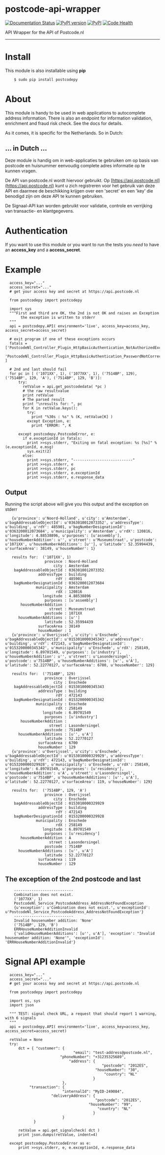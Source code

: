 
postcode-api-wrapper
====================

[![Documentation Status](http://readthedocs.org/projects/postcode-api-wrapper/badge/?version=latest)](http://postcode-api-wrapper.readthedocs.org/en/latest/?badge=latest)
[![PyPI version](https://badge.fury.io/py/postcodepy.svg)](http://badge.fury.io/py/postcodepy)
[![PyPI](https://img.shields.io/pypi/dm/postcodepy.svg)]()
[![Code Health](https://landscape.io/github/hootnot/postcode-api-wrapper/master/landscape.svg?style=flat)](https://landscape.io/github/hootnot/postcode-api-wrapper/master)

API Wrapper for the API of Postcode.nl

---

Install
========
This module is also installable using **pip**

        $ sudo pip install postcodepy


About
==========

This module is handy to be used in web applications to autocomplete address information. There is also an
endpoint for information validation, enrichment and fraud risk check. See the docs for details.

As it comes, it is specific for the Netherlands. So in Dutch:

## ... in Dutch ...
Deze module is handig om in web-applicaties te gebruiken om op basis van postcode en huisnummer eenvoudig complete adres informatie op te kunnen vragen.

De API van postcode.nl wordt hiervoor gebruikt. Op [https://api.postcode.nl](https://api.postcode.nl) kunt u zich registreren voor het gebruik van deze API en daarmee de beschikking krijgen over een 'secret' en een 'key' die benodigd zijn om deze API te kunnen gebruiken.

De Signaal-API kan worden gebruikt voor validatie, controle en verrijking van transactie- en klantgegevens.

Authentication
==============
If you want to use this module or you want to run the tests you *need* to have
an **access_key** and a **access_secret**. 

Example
===========

      access_key="..."
      access_secret="..."
      # get your access key and secret at https://api.postcode.nl
      
      from postcodepy import postcodepy 

      import sys
      """First and third are OK, the 2nd is not OK and raises an Exception
           the exception is written to stderr
      """
      api = postcodepy.API( environment='live', access_key=access_key, access_secret=access_secret)

      # exit program if one of these exceptions occurs
      fatals = ['PostcodeNl_Controller_Plugin_HttpBasicAuthentication_NotAuthorizedException',
                'PostcodeNl_Controller_Plugin_HttpBasicAuthentication_PasswordNotCorrectException' ]

      # 2nd and last should fail
      for pc in [ ('1071XX', 1), ('1077XX', 1), ('7514BP', 129), ('7514BP', 129, 'A'), ('7514BP', 129, 'B')]:
          try:
            retValue = api.get_postcodedata( *pc )
            # the raw resultvalue
            print retValue
            # The parsed result 
            print "\nresults for: ", pc
            for K in retValue.keys():
              try:
                print "%30s : %s" % (K, retValue[K] )
              except Exception, e:
                print "ERROR: ", K

          except postcodepy.PostcodeError, e:
            if e.exceptionId in fatals:
              print >>sys.stderr, "Exiting on fatal exception: %s [%s]" % (e.exceptionId, e.msg)
              sys.exit(2)
            else:
              print >>sys.stderr, "---------------------------"
              print >>sys.stderr, e
              print >>sys.stderr, pc
              print >>sys.stderr, e.exceptionId
              print >>sys.stderr, e.response_data

          
## Output

Running the script above will give you this output and the exception on stderr


       {u'province': u'Noord-Holland', u'city': u'Amsterdam', u'bagAddressableObjectId': u'0363010012073352', u'addressType': u'building', u'rdY': 485901, u'bagNumberDesignationId': u'0363200012073684', u'municipality': u'Amsterdam', u'rdX': 120816, u'longitude': 4.88538896, u'purposes': [u'assembly'], u'houseNumberAddition': u'', u'street': u'Museumstraat', u'postcode': u'1071XX', u'houseNumberAdditions': [u''], u'latitude': 52.35994439, u'surfaceArea': 38149, u'houseNumber': 1}

       results for:  ('1071XX', 1)
                      province : Noord-Holland
                          city : Amsterdam
        bagAddressableObjectId : 0363010012073352
                   addressType : building
                           rdY : 485901
        bagNumberDesignationId : 0363200012073684
                  municipality : Amsterdam
                           rdX : 120816
                     longitude : 4.88538896
                      purposes : [u'assembly']
           houseNumberAddition : 
                        street : Museumstraat
                      postcode : 1071XX
          houseNumberAdditions : [u'']
                      latitude : 52.35994439
                   surfaceArea : 38149
                   houseNumber : 1
       {u'province': u'Overijssel', u'city': u'Enschede', u'bagAddressableObjectId': u'0153010000345343', u'addressType': u'building', u'rdY': 472143, u'bagNumberDesignationId': u'0153200000345342', u'municipality': u'Enschede', u'rdX': 258149, u'longitude': 6.89701549, u'purposes': [u'industry'], u'houseNumberAddition': u'', u'street': u'Lasondersingel', u'postcode': u'7514BP', u'houseNumberAdditions': [u'', u'A'], u'latitude': 52.22770127, u'surfaceArea': 6700, u'houseNumber': 129}

       results for:  ('7514BP', 129)
                      province : Overijssel
                          city : Enschede
        bagAddressableObjectId : 0153010000345343
                   addressType : building
                           rdY : 472143
        bagNumberDesignationId : 0153200000345342
                  municipality : Enschede
                           rdX : 258149
                     longitude : 6.89701549
                      purposes : [u'industry']
           houseNumberAddition : 
                        street : Lasondersingel
                      postcode : 7514BP
          houseNumberAdditions : [u'', u'A']
                      latitude : 52.22770127
                   surfaceArea : 6700
                   houseNumber : 129
       {u'province': u'Overijssel', u'city': u'Enschede', u'bagAddressableObjectId': u'0153010000329929', u'addressType': u'building', u'rdY': 472143, u'bagNumberDesignationId': u'0153200000329928', u'municipality': u'Enschede', u'rdX': 258149, u'longitude': 6.89701549, u'purposes': [u'residency'], u'houseNumberAddition': u'A', u'street': u'Lasondersingel', u'postcode': u'7514BP', u'houseNumberAdditions': [u'', u'A'], u'latitude': 52.22770127, u'surfaceArea': 119, u'houseNumber': 129}

       results for:  ('7514BP', 129, 'A')
                      province : Overijssel
                          city : Enschede
        bagAddressableObjectId : 0153010000329929
                   addressType : building
                           rdY : 472143
        bagNumberDesignationId : 0153200000329928
                  municipality : Enschede
                           rdX : 258149
                     longitude : 6.89701549
                      purposes : [u'residency']
           houseNumberAddition : A
                        street : Lasondersingel
                      postcode : 7514BP
          houseNumberAdditions : [u'', u'A']
                      latitude : 52.22770127
                   surfaceArea : 119
                   houseNumber : 129

## The exception of the 2nd postcode and last

        ---------------------------
        Combination does not exist.
        ('1077XX', 1)
        PostcodeNl_Service_PostcodeAddress_AddressNotFoundException
        {u'exception': u'Combination does not exist.', u'exceptionId': u'PostcodeNl_Service_PostcodeAddress_AddressNotFoundException'}
        ---------------------------
        Invalid housenumber addition: 'None'
        ('7514BP', 129, 'B')
        ERRHouseNumberAdditionInvalid
        {'validHouseNumberAdditions': [u'', u'A'], 'exception': "Invalid housenumber addition: 'None'", 'exceptionId': 'ERRHouseNumberAdditionInvalid'}


Signal API example
==================

      access_key="..."
      access_secret="..."
      # get your access key and secret at https://api.postcode.nl
      
      from postcodepy import postcodepy 

      import os, sys
      import json

      """ TEST: signal check URL, a request that should report 1 warning, with 6 signals
      """
      api = postcodepy.API( environment='live', access_key=access_key, access_secret=access_secret)

      retValue = None
      try:
          dct = { "customer": {
                                   "email": "test-address@postcode.nl",
                             "phoneNumber": "+31235325689",
                                 "address": {
                                                "postcode": "2012ES",
                                             "houseNumber": "30",
                                                 "country": "NL"
                                            }
                              },
               "transaction": {
                              "internalId": "MyID-249084",
                         "deliveryAddress": {
                                             "postcode": "2012ES",
                                          "houseNumber": "99",
                                              "country": "NL"
                                            }
                              }
                 }
          
          retValue = api.get_signalcheck( dct )
          print json.dumps(retValue, indent=4)

      except postcodepy.PostcodeError as e:
          print >>sys.stderr, e, e.exceptionId, e.response_data

